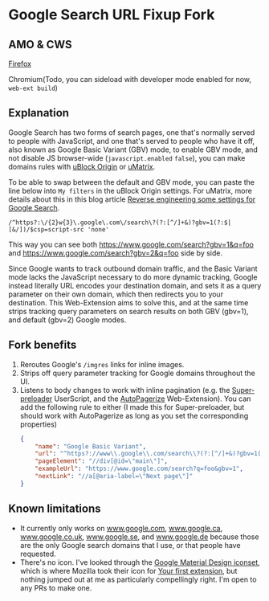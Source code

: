 # Google Search URL Fixup Fork

## AMO & CWS
[Firefox](https://addons.mozilla.org/firefox/addon/google-search-url-fixup-fork/)

Chromium(Todo, you can sideload with developer mode enabled for now, `web-ext build`)

## Explanation

Google Search has two forms of search pages, one that's normally served to people with JavaScript, and one that's served to people who have it off, also known as Google Basic Variant (GBV) mode, to enable GBV mode, and not disable JS browser-wide (`javascript.enabled` `false`), you can make domains rules with [uBlock Origin](https://github.com/gorhill/uBlock) or [uMatrix](https://github.com/gorhill/uMatrix).

To be able to swap between the default and GBV mode, you can paste the line below into `My filters` in the uBlock Origin settings. For uMatrix, more details about this in this blog article [Reverse engineering some settings for Google Search](https://utcc.utoronto.ca/~cks/space/blog/web/GoogleSearchSettings).
```
/^https?:\/{2}w{3}\.google\.com\/search\?(?:[^/]+&)?gbv=1(?:$|[&/])/$csp=script-src 'none'
```
This way you can see both https://www.google.com/search?gbv=1&q=foo and https://www.google.com/search?gbv=2&q=foo side by side.

Since Google wants to track outbound domain traffic, and the Basic Variant mode lacks the JavaScript necessary to do more dynamic tracking, Google instead literally URL encodes your destination domain, and sets it as a query parameter on their own domain, which then redirects you to your destination. This Web-Extension aims to solve this, and at the same time strips tracking query parameters on search results on both GBV (gbv=1), and default (gbv=2) Google modes.

## Fork benefits

1. Reroutes Google's `/imgres` links for inline images.
1. Strips off query parameter tracking for Google domains throughout the UI.
1. Listens to body changes to work with inline pagination (e.g. the [Super-preloader](https://github.com/machsix/Super-preloader) UserScript, and the [AutoPagerize](https://github.com/tophf/autopagerize) Web-Extension). You can add the following rule to either (I made this for Super-preloader, but should work with AutoPagerize as long as you set the corresponding properties)
    ```json
    {
    	"name": "Google Basic Variant",
    	"url": "^https?://www\\.google\\.com/search\\?(?:[^/]+&)?gbv=1(?:$|[&/])",
    	"pageElement": "//div[@id=\"main\"]",
    	"exampleUrl": "https://www.google.com/search?q=foo&gbv=1",
    	"nextLink": "//a[@aria-label=\"Next page\"]"
    }
    ```

## Known limitations

* It currently only works on www.google.com, www.google.ca, www.google.co.uk, www.google.se, and www.google.de because those are the only Google search domains that I use, or that people have requested.
* There's no icon. I've looked through the [Google Material Design iconset](http://google.github.io/material-design-icons/), which is where Mozilla took their icon for [Your first extension](https://developer.mozilla.org/en-US/Add-ons/WebExtensions/Your_first_WebExtension), but nothing jumped out at me as particularly compellingly right. I'm open to any PRs to make one.
